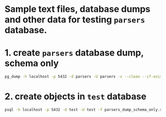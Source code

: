 # Sample text files, database dumps and other data for testing `parsers` database.

# 1. create `parsers` database dump, schema only

```bash
pg_dump -h localhost -p 5432 -d parsers -U parsers -v --clean --if-exists --schema-only --no-owner > parsers_dump_schema_only.sql
```

# 2. create objects in `test` database

```bash
psql -h localhost -p 5432 -d test -U test -f parsers_dump_schema_only.sql
```
